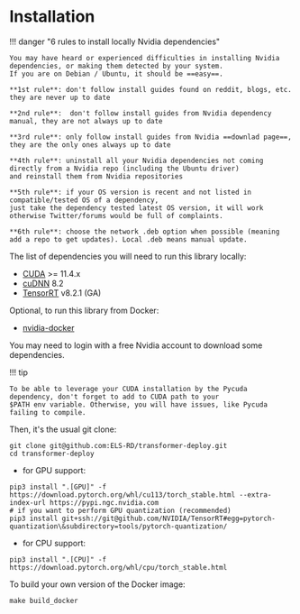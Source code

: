 # Installation

!!! danger "6 rules to install locally Nvidia dependencies"

    You may have heard or experienced difficulties in installing Nvidia dependencies, or making them detected by your system.
    If you are on Debian / Ubuntu, it should be ==easy==.  

    **1st rule**: don't follow install guides found on reddit, blogs, etc. they are never up to date

    **2nd rule**:  don't follow install guides from Nvidia dependency manual, they are not always up to date  

    **3rd rule**: only follow install guides from Nvidia ==downlad page==, they are the only ones always up to date  

    **4th rule**: uninstall all your Nvidia dependencies not coming directly from a Nvidia repo (including the Ubuntu driver)  
    and reinstall them from Nvidia repositories  

    **5th rule**: if your OS version is recent and not listed in compatible/tested OS of a dependency, 
    just take the dependency tested latest OS version, it will work otherwise Twitter/forums would be full of complaints.
    
    **6th rule**: choose the network .deb option when possible (meaning add a repo to get updates). Local .deb means manual update.

The list of dependencies you will need to run this library locally:

* [CUDA](https://developer.nvidia.com/cuda-toolkit) >= 11.4.x
* [cuDNN](https://developer.nvidia.com/cudnn-download-survey) 8.2
* [TensorRT](https://developer.nvidia.com/tensorrt) v8.2.1 (GA)

Optional, to run this library from Docker:

* [nvidia-docker](https://nvidia.github.io/nvidia-docker/)

You may need to login with a free Nvidia account to download some dependencies.

!!! tip

    To be able to leverage your CUDA installation by the Pycuda dependency, don't forget to add to CUDA path to your 
    $PATH env variable. Otherwise, you will have issues, like Pycuda failing to compile.

Then, it's the usual git clone:

```shell
git clone git@github.com:ELS-RD/transformer-deploy.git
cd transformer-deploy
```

* for GPU support:

```shell
pip3 install ".[GPU]" -f https://download.pytorch.org/whl/cu113/torch_stable.html --extra-index-url https://pypi.ngc.nvidia.com
# if you want to perform GPU quantization (recommended)
pip3 install git+ssh://git@github.com/NVIDIA/TensorRT#egg=pytorch-quantization\&subdirectory=tools/pytorch-quantization/
```

* for CPU support:

```shell
pip3 install ".[CPU]" -f https://download.pytorch.org/whl/cpu/torch_stable.html
```

To build your own version of the Docker image:

```shell
make build_docker
```